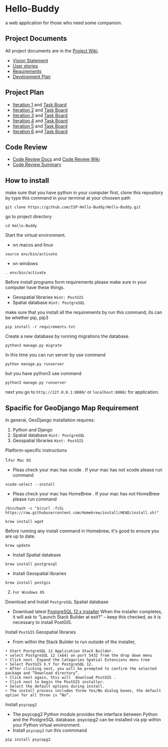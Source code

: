 # Hello-Buddy
a web application for those who need some companion.

## Project Documents

All project documents are in the [Project Wiki](../../wiki/Home).

- [Vision Statement](../../wiki/Vision%20Statement)
- [User stories](../../wiki/User%20stories)
- [Requirements](../../wiki/Requirements)
- [Development Plan](../../wiki/Development%20Plan)

## Project Plan
- [Iteration 1](../../wiki/Iteration%201) and [Task Board](https://github.com/orgs/ISP-Hello-Buddy/projects/1/views/5)
- [Iteration 2](../../wiki/Iteration%202) and [Task Board](https://github.com/orgs/ISP-Hello-Buddy/projects/1/views/6)
- [Iteration 3](../../wiki/Iteration%203) and [Task Board](https://github.com/orgs/ISP-Hello-Buddy/projects/1/views/7)
- [Iteration 4](../../wiki/Iteration%204) and [Task Board](https://github.com/orgs/ISP-Hello-Buddy/projects/1/views/8)
- [Iteration 5](../../wiki/Iteration%205) and [Task Board](https://github.com/orgs/ISP-Hello-Buddy/projects/1/views/9)
- [Iteration 6](../../wiki/Iteration%206) and [Task Board](https://github.com/orgs/ISP-Hello-Buddy/projects/1/views/10)

## Code Review
- [Code Review Docs](https://docs.google.com/document/d/1RFhCYMuJuZ3QQoBI4gucfbdxvh8CyPY8-IAQZVW8HFE/edit#) and [Code Review Wiki](../../wiki/Code%20Review)
- [Code Review Summary](https://docs.google.com/document/d/1nu7uUv_mmL0KtEfbb8aDok8sVXAqvJvsyUHIno5fWPY/edit)

## How to install 
make sure that you have python in your computer
first, clone this repository by type this command in your terminal at your choosen path
```
git clone https://github.com/ISP-Hello-Buddy/Hello-Buddy.git
```
go to project directory
```
cd Hallo-Buddy
```

Start the virtual environment.

- on macos and linux
```
source env/bin/activate 
```
- on windows
```
. env/bin/activate
```
Before install programs form requirements please make sure in your computer have these things. 

- Geospatial libraries `Hint: PostGIS` 
- Spatial database `Hint: PostgreSQL` 

make sure that you install all the requirements by run this command, its can be whether pip, pip3
```
pip install -r requirements.txt
```
Create a new database by running migrations the database.
```
python3 manage.py migrate
```
In this time you can run server by use command 
```
python manage.py runserver
```
but you have python3 use command
```
python3 manage.py runserver
```
next you go to `http://127.0.0.1:8000/` or `localhost:8000/` for application.

## Spacific for GeoDjango Map Requirement

In general, GeoDjango installation requires:

1. Python and Django
2. Spatial database `Hint: PostgreSQL` 
3. Geospatial libraries `Hint: PostGIS` 

Platform-specific instructions

1.`For Mac OS`
- Pleas check your mac has xcode . If your mac has not xcode please run command
```
xcode-select --install
```

- Pleas check your mac has HomeBrew . If your mac has not HomeBrew please run command

```
/bin/bash -c "$(curl -fsSL https://raw.githubusercontent.com/Homebrew/install/HEAD/install.sh)"
```
```
brew install wget
```
Before running any install command in Homebrew, it's good to ensure you are up to date.
```
brew update
```
- Install Spatial database
```
brew install postgresql
```
- Install Geospatial libraries
```
brew install postgis
```

2. `For Windows OS`

Download and Install `PostgreSQL` Spatial database  
 - Download latest [PostgreSQL 12.x installer](https://www.enterprisedb.com/downloads/postgres-postgresql-downloads)
  When the installer completes, it will ask to “Launch Stack Builder at exit?” 
 – keep this checked, as it is necessary to install PostGIS.
  
Install `PostGIS` Geospatial libraries
- From within the Stack Builder to run outside of the installer, 
```
‣ Start PostgreSQL 12 Application Stack Builder.
‣ select PostgreSQL 12 (x64) on port 5432 from the drop down menu 
‣ Click next. Expand the Categories Spatial Extensions menu tree
‣ Select PostGIS X.Y for PostgreSQL 12.
‣ After clicking next, you will be prompted to confirm the selected package and “Download directory”. 
‣ Click next again, this will  download PostGIS .
‣ Click next to begin the PostGIS installer.
‣ Select the default options during install. 
‣ The install process includes three Yes/No dialog boxes, the default option for all three is “No”.
```

Install `psycopg2`
- The psycopg2 Python module provides the interface between Python and the PostgreSQL database. psycopg2 can be installed via pip within your Python virtual environment.
- Install  `psycopy2` run this commmand
```
pip install psycopg2
```


